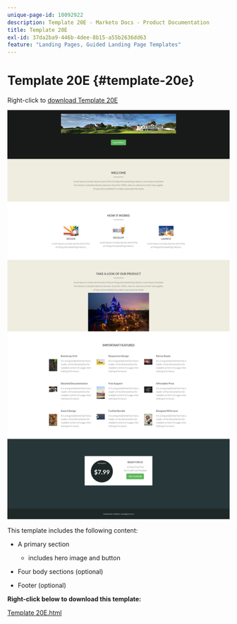 ```yaml
---
unique-page-id: 10092922
description: Template 20E - Marketo Docs - Product Documentation
title: Template 20E
exl-id: 37da2ba9-446b-4dee-8b15-a55b2636dd63
feature: "Landing Pages, Guided Landing Page Templates"
---
```

# Template 20E {#template-20e}

Right-click to [download Template 20E](https://experienceleague.adobe.com/landing/marketo/lp-templates/template-20e.html)

![](assets/template-20e.png)

This template includes the following content:

* A primary section

    * includes hero image and button

* Four body sections (optional)
* Footer (optional)

**Right-click below to download this template:**

[Template 20E.html](https://experienceleague.adobe.com/landing/marketo/lp-templates/template-20e.html)
